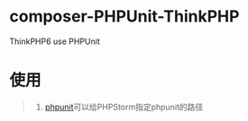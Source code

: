 # composer-PHPUnit-ThinkPHP
ThinkPHP6 use PHPUnit


# 使用
> 1. [phpunit](https://github.com/aogg/composer-PHPUnit-ThinkPHP/blob/master/src/phpunit)可以给PHPStorm指定phpunit的路径
